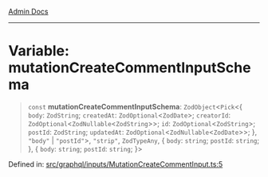 [Admin Docs](/)

***

# Variable: mutationCreateCommentInputSchema

> `const` **mutationCreateCommentInputSchema**: `ZodObject`\<`Pick`\<\{ `body`: `ZodString`; `createdAt`: `ZodOptional`\<`ZodDate`\>; `creatorId`: `ZodOptional`\<`ZodNullable`\<`ZodString`\>\>; `id`: `ZodOptional`\<`ZodString`\>; `postId`: `ZodString`; `updatedAt`: `ZodOptional`\<`ZodNullable`\<`ZodDate`\>\>; \}, `"body"` \| `"postId"`\>, `"strip"`, `ZodTypeAny`, \{ `body`: `string`; `postId`: `string`; \}, \{ `body`: `string`; `postId`: `string`; \}\>

Defined in: [src/graphql/inputs/MutationCreateCommentInput.ts:5](https://github.com/Sourya07/talawa-api/blob/3df16fa5fb47e8947dc575f048aef648ae9ebcf8/src/graphql/inputs/MutationCreateCommentInput.ts#L5)
